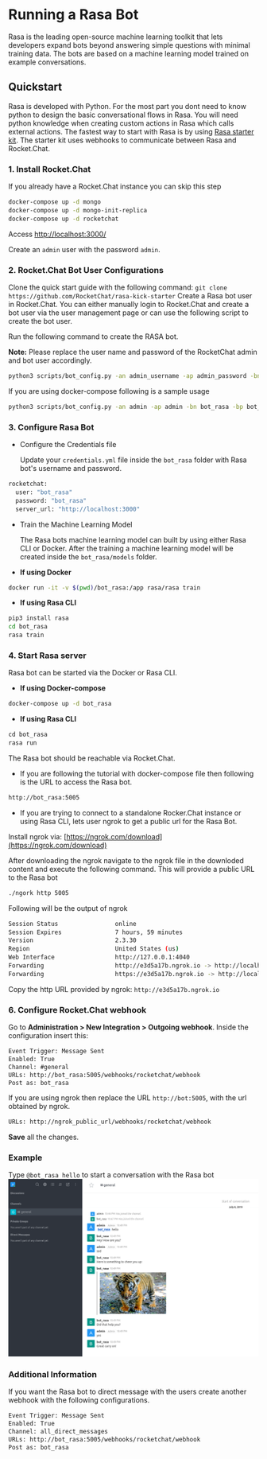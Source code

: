 # Running a Rasa Bot

Rasa is the leading open-source machine learning toolkit that lets developers expand bots beyond answering simple questions with minimal training data. The bots are based on a machine learning model trained on example conversations.

## Quickstart

Rasa is developed with Python. For the most part you dont need to know python to design the basic conversational flows in Rasa. You will need python knowledge when creating custom actions in Rasa which calls external actions. The fastest way to start with Rasa is by using [Rasa starter kit](https://github.com/RocketChat/rasa-kick-starter). The starter kit uses webhooks to communicate between Rasa and Rocket.Chat.

### 1. Install Rocket.Chat

If you already have a Rocket.Chat instance you can skip this step

```bash
docker-compose up -d mongo
docker-compose up -d mongo-init-replica
docker-compose up -d rocketchat
```

Access [http://localhost:3000/](http://localhost:3000/)

Create an `admin` user with the password `admin`.

### 2. Rocket.Chat Bot User Configurations

Clone the quick start guide with the following command: `git clone https://github.com/RocketChat/rasa-kick-starter` Create a Rasa bot user in Rocket.Chat. You can either manually login to Rocket.Chat and create a bot user via the user management page or can use the following script to create the bot user.

Run the following command to create the RASA bot.

**Note:** Please replace the user name and password of the RocketChat admin and bot user accordingly.

```bash
python3 scripts/bot_config.py -an admin_username -ap admin_password -bn bot_username -bp bot_pass -r http://rocketchaturl
```

If you are using docker-compose following is a sample usage

```bash
python3 scripts/bot_config.py -an admin -ap admin -bn bot_rasa -bp bot_rasa -r http://localhost:3000
```

### 3. Configure Rasa Bot

* Configure the Credentials file

  Update your `credentials.yml` file inside the `bot_rasa` folder with Rasa bot's username and password.

```bash
rocketchat:
  user: "bot_rasa"
  password: "bot_rasa"
  server_url: "http://localhost:3000"
```

* Train the Machine Learning Model

  The Rasa bots machine learning model can built by using either Rasa CLI or Docker. After the training a machine learning model will be created inside the `bot_rasa/models` folder.

* **If using Docker**

```bash
docker run -it -v $(pwd)/bot_rasa:/app rasa/rasa train
```

* **If using Rasa CLI**

```bash
pip3 install rasa
cd bot_rasa
rasa train
```

### 4. Start Rasa server

Rasa bot can be started via the Docker or Rasa CLI.

* **If using Docker-compose**

```bash
docker-compose up -d bot_rasa
```

* **If using Rasa CLI**

```python
cd bot_rasa
rasa run
```

The Rasa bot should be reachable via Rocket.Chat.

* If you are following the tutorial with docker-compose file then following is the URL to access the Rasa bot.

```bash
http://bot_rasa:5005
```

* If you are trying to connect to a standalone Rocker.Chat instance or using Rasa CLI, lets user ngrok to get a public url for the Rasa Bot.

Install ngrok via: [https://ngrok.com/download](https://ngrok.com/download)

After downloading the ngrok navigate to the ngrok file in the downloded content and execute the following command. This will provide a public URL to the Rasa bot

```bash
./ngork http 5005
```

Following will be the output of ngrok

```bash
Session Status                online
Session Expires               7 hours, 59 minutes
Version                       2.3.30
Region                        United States (us)
Web Interface                 http://127.0.0.1:4040
Forwarding                    http://e3d5a17b.ngrok.io -> http://localhost:5005
Forwarding                    https://e3d5a17b.ngrok.io -> http://localhost:5005
```

Copy the http URL provided by ngrok: `http://e3d5a17b.ngrok.io`

### 6. Configure Rocket.Chat webhook

Go to **Administration &gt; New Integration &gt; Outgoing webhook**. Inside the configuration insert this:

```text
Event Trigger: Message Sent
Enabled: True
Channel: #general
URLs: http://bot_rasa:5005/webhooks/rocketchat/webhook
Post as: bot_rasa
```

If you are using ngrok then replace the URL `http://bot:5005`, with the url obtained by ngrok.

```bash
URLs: http://ngrok_public_url/webhooks/rocketchat/webhook
```

**Save** all the changes.

### Example

Type `@bot_rasa hello` to start a conversation with the Rasa bot ![example](../../../.gitbook/assets/rasa_bot_example%20%281%29%20%281%29%20%281%29%20%282%29%20%282%29.png)

### Additional Information

If you want the Rasa bot to direct message with the users create another webhook with the following configurations.

```text
Event Trigger: Message Sent
Enabled: True
Channel: all_direct_messages
URLs: http://bot_rasa:5005/webhooks/rocketchat/webhook
Post as: bot_rasa
```

